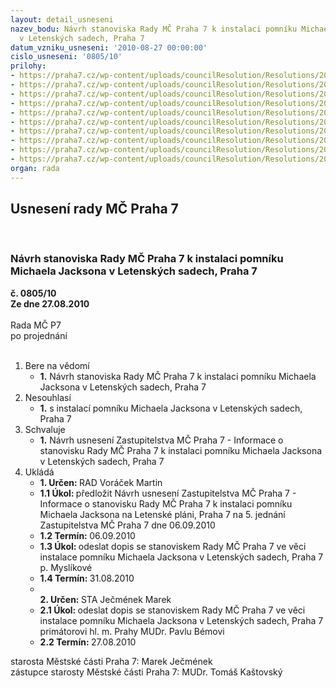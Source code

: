 ```yaml
---
layout: detail_usneseni
nazev_bodu: Návrh stanoviska Rady MČ Praha 7 k instalaci pomníku Michaela Jacksona
  v Letenských sadech, Praha 7
datum_vzniku_usneseni: '2010-08-27 00:00:00'
cislo_usneseni: '0805/10'
prilohy:
- https://praha7.cz/wp-content/uploads/councilResolution/Resolutions/20107/46-10-z%c3%a1pis_ze_7._jedn%c3%a1n%c3%ad_kk_ze_dne_23.08.2010.doc
- https://praha7.cz/wp-content/uploads/councilResolution/Resolutions/20107/46-10-prezentace.pdf
- https://praha7.cz/wp-content/uploads/councilResolution/Resolutions/20107/46-10-pamatkari.pdf
- https://praha7.cz/wp-content/uploads/councilResolution/Resolutions/20107/46-10-ozp.pdf
- https://praha7.cz/wp-content/uploads/councilResolution/Resolutions/20107/46-10-rozvoj.pdf
- https://praha7.cz/wp-content/uploads/councilResolution/Resolutions/20107/46-10-umc.pdf
- https://praha7.cz/wp-content/uploads/councilResolution/Resolutions/20107/46-10-mysl%c3%adkov%c3%a1.pdf
- https://praha7.cz/wp-content/uploads/councilResolution/Resolutions/20107/46-10-z7_-_jackson.doc
- https://praha7.cz/wp-content/uploads/councilResolution/Resolutions/20107/46-10-tiskov%c3%a1_zpr%c3%a1va_mhmp.doc
- https://praha7.cz/wp-content/uploads/councilResolution/Resolutions/20107/46-10-z%c3%a1%c5%a1tita.pdf
organ: rada
---
```

<div id="ucUsn_pList" class="usn">
	<span><h2>Usnesení rady MČ Praha 7 </h2>
<br></span><div class="standBody">
<span><h3>Návrh stanoviska Rady MČ Praha 7 k instalaci pomníku Michaela Jacksona v Letenských sadech, Praha 7</h3></span><div class="center">
		<strong>č. 0805/10</strong><br>
	</div>
<div class="center">
		<strong>Ze dne 27.08.2010</strong><br><br>
	</div>Rada MČ P7<br> po projednání<br><br><ol>
<li>Bere na vědomí<ul><li>
<strong>1.</strong> Návrh stanoviska Rady MČ Praha 7 k instalaci pomníku Michaela Jacksona v Letenských sadech, Praha 7 </li></ul>
</li>
<li>Nesouhlasí<ul><li>
<strong>1.</strong> s instalací pomníku Michaela Jacksona v Letenských sadech, Praha 7  </li></ul>
</li>
<li>Schvaluje<ul><li>
<strong>1.</strong> Návrh usnesení Zastupitelstva MČ Praha 7 - Informace o stanovisku Rady MČ Praha 7 k instalaci pomníku Michaela Jacksona v Letenských sadech, Praha 7 </li></ul>
</li>
<li>Ukládá<ul>
<li>
<strong>1. Určen: </strong>RAD Voráček Martin</li>
<li>
<strong>1.1 Úkol: </strong>předložit Návrh usnesení Zastupitelstva MČ Praha 7 - Informace o stanovisku Rady MČ Praha 7 k instalaci pomníku Michaela Jacksona na Letenské pláni, Praha 7 na 5. jednání Zastupitelstva MČ Praha 7 dne 06.09.2010</li>
<li>
<strong>1.2 Termín: </strong>06.09.2010</li>
<li>
<strong>1.3 Úkol: </strong>odeslat dopis se stanoviskem Rady MČ Praha 7 ve věci instalace pomníku Michaela Jacksona v Letenských sadech, Praha 7 p. Myslíkové</li>
<li>
<strong>1.4 Termín: </strong>31.08.2010</li>
<li>
<strong><br>2. Určen: </strong>STA Ječmének Marek</li>
<li>
<strong>2.1 Úkol: </strong>odeslat dopis se stanoviskem Rady MČ Praha 7 ve věci instalace pomníku Michaela Jacksona v Letenských sadech, Praha 7 primátorovi hl. m. Prahy MUDr. Pavlu Bémovi</li>
<li>
<strong>2.2 Termín: </strong>27.08.2010</li>
</ul>
</li>
</ol>starosta Městské části Praha 7: Marek Ječmének<br>zástupce starosty Městské části Praha 7: MUDr. Tomáš Kaštovský 
</div>
</div>